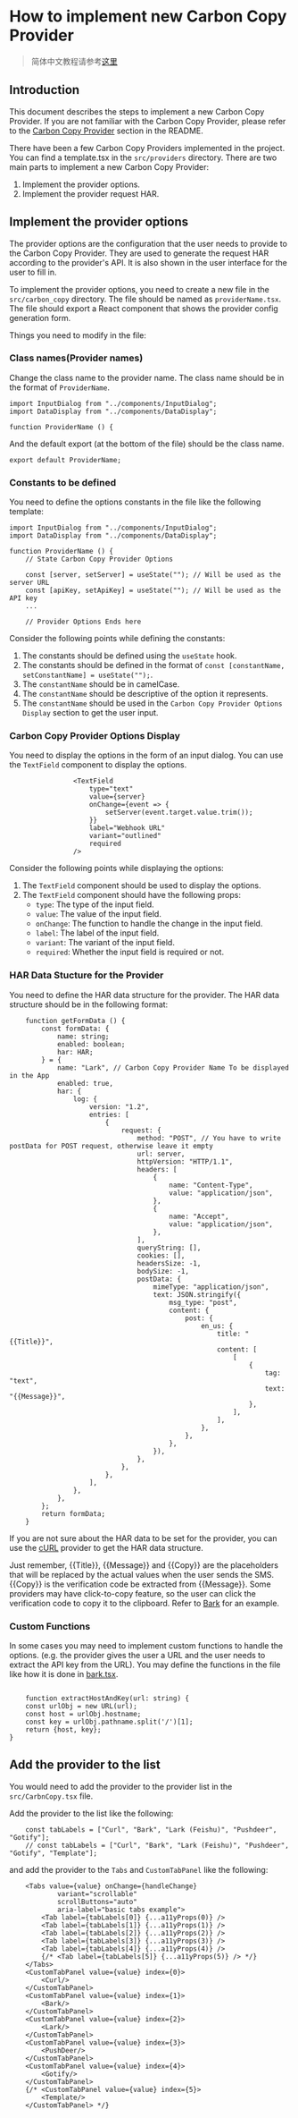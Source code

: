 # How to implement new Carbon Copy Provider

> 简体中文教程请参考[这里](./CarbonCopyProvider-zh_Hans.md)

## Introduction
This document describes the steps to implement a new Carbon Copy Provider.
If you are not familiar with the Carbon Copy Provider, please refer to the [Carbon Copy Provider](../README.md#carbon-copy-provider) section in the README.

There have been a few Carbon Copy Providers implemented in the project. You can find a template.tsx in the `src/providers` directory.
There are two main parts to implement a new Carbon Copy Provider:
1. Implement the provider options.
2. Implement the provider request HAR.

## Implement the provider options
The provider options are the configuration that the user needs to provide to the Carbon Copy Provider. They are used to generate the request HAR according to the provider's API. It is also shown in the user interface for the user to fill in.

To implement the provider options, you need to create a new file in the `src/carbon_copy` directory. The file should be named as `providerName.tsx`. The file should export a React component that shows the provider config generation form.

Things you need to modify in the file:

### Class names(Provider names)

Change the class name to the provider name. The class name should be in the format of `ProviderName`.

```tsx
import InputDialog from "../components/InputDialog";
import DataDisplay from "../components/DataDisplay";

function ProviderName () {

```

And the default export (at the bottom of the file) should be the class name.

```tsx
export default ProviderName;
```

### Constants to be defined

You need to define the options constants in the file like the following template:

```tsx
import InputDialog from "../components/InputDialog";
import DataDisplay from "../components/DataDisplay";

function ProviderName () {
    // State Carbon Copy Provider Options

    const [server, setServer] = useState(""); // Will be used as the server URL
    const [apiKey, setApiKey] = useState(""); // Will be used as the API key
    ...

    // Provider Options Ends here

```

Consider the following points while defining the constants:
1. The constants should be defined using the `useState` hook.
2. The constants should be defined in the format of `const [constantName, setConstantName] = useState("");`.
3. The `constantName` should be in camelCase.
4. The `constantName` should be descriptive of the option it represents.
5. The `constantName` should be used in the `Carbon Copy Provider Options Display` section to get the user input.

### Carbon Copy Provider Options Display

You need to display the options in the form of an input dialog. You can use the `TextField` component to display the options.

```tsx
                <TextField
                    type="text"
                    value={server}
                    onChange={event => {
                        setServer(event.target.value.trim());
                    }}
                    label="Webhook URL"
                    variant="outlined"
                    required
                /> 
```

Consider the following points while displaying the options:
1. The `TextField` component should be used to display the options.
2. The `TextField` component should have the following props:
    - `type`: The type of the input field.
    - `value`: The value of the input field.
    - `onChange`: The function to handle the change in the input field.
    - `label`: The label of the input field.
    - `variant`: The variant of the input field.
    - `required`: Whether the input field is required or not.

### HAR Data Stucture for the Provider

You need to define the HAR data structure for the provider. The HAR data structure should be in the following format:

```tsx
    function getFormData () {
        const formData: {
            name: string;
            enabled: boolean;
            har: HAR;
        } = {
            name: "Lark", // Carbon Copy Provider Name To be displayed in the App
            enabled: true,
            har: {
                log: {
                    version: "1.2",
                    entries: [
                        {
                            request: {
                                method: "POST", // You have to write postData for POST request, otherwise leave it empty
                                url: server,
                                httpVersion: "HTTP/1.1",
                                headers: [
                                    {
                                        name: "Content-Type",
                                        value: "application/json",
                                    },
                                    {
                                        name: "Accept",
                                        value: "application/json",
                                    },
                                ],
                                queryString: [],
                                cookies: [],
                                headersSize: -1,
                                bodySize: -1,
                                postData: {
                                    mimeType: "application/json",
                                    text: JSON.stringify({
                                        msg_type: "post",
                                        content: {
                                            post: {
                                                en_us: {
                                                    title: "{{Title}}",
                                                    content: [
                                                        [
                                                            {
                                                                tag: "text",
                                                                text: "{{Message}}",
                                                            },
                                                        ],
                                                    ],
                                                },
                                            },
                                        },
                                    }),
                                },
                            },
                        },
                    ],
                },
            },
        };
        return formData;
    }
```

If you are not sure about the HAR data to be set for the provider, you can use the [cURL](https://config.telegram-sms.com/carbon-copy) provider to get the HAR data structure. 

Just remember, {{Title}}, {{Message}} and {{Copy}} are the placeholders that will be replaced by the actual values when the user sends the SMS.
{{Copy}} is the verification code be extracted from {{Message}}. Some providers may have click-to-copy feature, so the user can click the verification code to copy it to the clipboard. Refer to [Bark](../src/carbon-copy/bark.tsx) for an example.

### Custom Functions

In some cases you may need to implement custom functions to handle the options. (e.g. the provider gives the user a URL and the user needs to extract the API key from the URL). You may define the functions in the file like how it is done in [bark.tsx](../src/carbon_copy/bark.tsx).

```tsx
    
    function extractHostAndKey(url: string) {
    const urlObj = new URL(url);
    const host = urlObj.hostname;
    const key = urlObj.pathname.split('/')[1];
    return {host, key};
}

```

## Add the provider to the list

You would need to add the provider to the provider list in the `src/CarbnCopy.tsx` file. 

Add the provider to the list like the following:

```tsx
    const tabLabels = ["Curl", "Bark", "Lark (Feishu)", "Pushdeer", "Gotify"];
    // const tabLabels = ["Curl", "Bark", "Lark (Feishu)", "Pushdeer", "Gotify", "Template"];
```

and add the provider to the `Tabs` and `CustomTabPanel` like the following:

```tsx
    <Tabs value={value} onChange={handleChange}
            variant="scrollable"
            scrollButtons="auto"
            aria-label="basic tabs example">
        <Tab label={tabLabels[0]} {...a11yProps(0)} />
        <Tab label={tabLabels[1]} {...a11yProps(1)} />
        <Tab label={tabLabels[2]} {...a11yProps(2)} />
        <Tab label={tabLabels[3]} {...a11yProps(3)} />
        <Tab label={tabLabels[4]} {...a11yProps(4)} />
        {/* <Tab label={tabLabels[5]} {...a11yProps(5)} /> */}
    </Tabs>
    <CustomTabPanel value={value} index={0}>
        <Curl/>
    </CustomTabPanel>
    <CustomTabPanel value={value} index={1}>
        <Bark/>
    </CustomTabPanel>
    <CustomTabPanel value={value} index={2}>
        <Lark/>
    </CustomTabPanel>
    <CustomTabPanel value={value} index={3}>
        <PushDeer/>
    </CustomTabPanel>
    <CustomTabPanel value={value} index={4}>
        <Gotify/>
    </CustomTabPanel>
    {/* <CustomTabPanel value={value} index={5}>
        <Template/>
    </CustomTabPanel> */}
```




